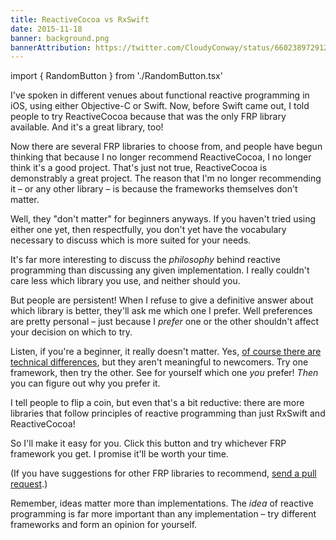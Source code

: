 ```yaml
---
title: ReactiveCocoa vs RxSwift
date: 2015-11-18
banner: background.png
bannerAttribution: https://twitter.com/CloudyConway/status/660238972912803841
---
```


import { RandomButton } from './RandomButton.tsx'

I've spoken in different venues about functional reactive programming in iOS, using either Objective-C or Swift. Now, before Swift came out, I told people to try ReactiveCocoa because that was the only FRP library available. And it's a great library, too!

Now there are several FRP libraries to choose from, and people have begun thinking that because I no longer recommend ReactiveCocoa, I no longer think it's a good project. That's just not true, ReactiveCocoa is demonstrably a great project. The reason that I'm no longer recommending it – or any other library – is because the frameworks themselves don't matter.

Well, they "don't matter" for beginners anyways. If you haven't tried using either one yet, then respectfully, you don't yet have the vocabulary necessary to discuss which is more suited for your needs.

It's far more interesting to discuss the _philosophy_ behind reactive programming than discussing any given implementation. I really couldn't care less which library you use, and neither should you.

But people are persistent! When I refuse to give a definitive answer about which library is better, they'll ask me which one I prefer. Well preferences are pretty personal – just because I _prefer_ one or the other shouldn't affect your decision on which to try.

Listen, if you're a beginner, it really doesn't matter. Yes, [of course there are technical differences](http://stackoverflow.com/a/32581824), but they aren't meaningful to newcomers. Try one framework, then try the other. See for yourself which one _you_ prefer! _Then_ you can figure out why you prefer it.

I tell people to flip a coin, but even that's a bit reductive: there are more libraries that follow principles of reactive programming than just RxSwift and ReactiveCocoa!

So I'll make it easy for you. Click this button and try whichever FRP framework you get. I promise it'll be worth your time.

<RandomButton />

(If you have suggestions for other FRP libraries to recommend, [send a pull request](https://github.com/ashfurrow/blog/edit/master/source/blog/2015-11-18-reactivecocoa-vs-rxswift.html.markdown).)

Remember, ideas matter more than implementations. The _idea_ of reactive programming is far more important than any implementation – try different frameworks and form an opinion for yourself.
